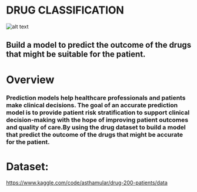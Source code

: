 # DRUG CLASSIFICATION
 ![alt text](https://www.avenuesrecovery.com/wp-content/uploads/2021/01/AdobeStock_176898580-scaled.jpeg)
## Build a model to predict the outcome of the drugs that might be suitable for the patient.
# Overview
### Prediction models help healthcare professionals and patients make clinical decisions. The goal of an accurate prediction model is to provide patient risk stratification to support clinical decision-making with the hope of improving patient outcomes and quality of care.By using the drug dataset to build a model that predict the outcome of the drugs that might be accurate for the patient.
# Dataset:
https://www.kaggle.com/code/asthamular/drug-200-patients/data
